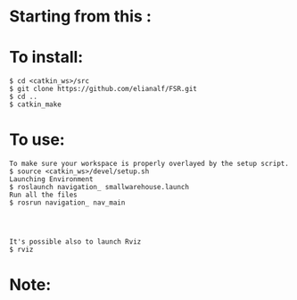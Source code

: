 # Starting from this :
# To install:
```
$ cd <catkin_ws>/src
$ git clone https://github.com/elianalf/FSR.git
$ cd ..
$ catkin_make
```

# To use:
```
To make sure your workspace is properly overlayed by the setup script.
$ source <catkin_ws>/devel/setup.sh
Launching Environment
$ roslaunch navigation_ smallwarehouse.launch
Run all the files
$ rosrun navigation_ nav_main




It's possible also to launch Rviz
$ rviz
```

# Note:
```


```
